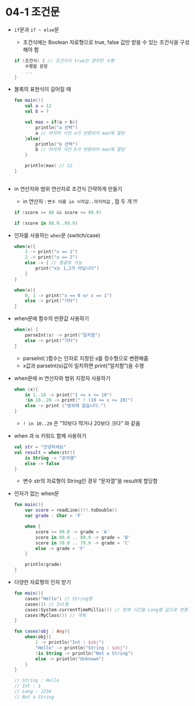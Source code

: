 # 04-1 조건문

- `if`문과 `if ~ else`문
    - 조건식에는 Boolean 자료형으로 true, false 값만 받을 수 있는 조건식을 구성해야 함
    
    ```kotlin
    if (조건식) { // 조건식이 true인 경우만 수행
    	수행할 문장 
    	...
    }
    ```
    
- 블록의 표현식이 길어질 때
    
    ```kotlin
    fun main(){
    	val a = 12
    	val b = 7
    
    	val max = if(a > b){
    		println("a 선택")
    		a // 마지막 식인 a가 반환되어 max에 할당
    	}else{
    		println("b 선택")
    		b // 마지막 식인 b가 반환되어 max에 할당
    	}
    
    	println(max) // 12
    }
    		
    ```
    
- in 연산자와 범위 연산자로 조건식 간략하게 만들기
    - in 연산자 : `변수 이름 in 시작값..마지막값` , 점 두 개 !!!
    
    ```kotlin
    if (score >= 80 && score <= 89.9)
    
    if (score in 80.0..89.9)
    ```
    
- 인자를 사용하는 `when`문 (switch/case)
    
    ```kotlin
    when(x){
    	1 -> print("x == 1")
    	2 -> print("x == 2")
    	else -> { // 중괄호 가능
    		print("x는 1,2가 아닙니다")
    	}
    }
    
    when(x){
    	0, 1 -> print("x == 0 or x == 1")
    	else -> print("기타")
    }
    ```
    
- when문에 함수의 반환값 사용하기
    
    ```kotlin
    when(x) {
    	parseInt(s) -> print("일치함")
    	else -> print("기타")
    }
    ```
    
    - parseInt( )함수는 인자로 지정된 s를 정수형으로 변환해줌
    - x값과 parseInt(s)값이 일치하면 print(”일치함”)을 수행
- when문에 in 연산자와 범위 지정자 사용하기
    
    ```kotlin
    when (x){
    	in 1..10 -> print("1 <= x <= 10")
    	!in 10..20 -> print(" ! (10 <= x <= 20)")
    	else -> print ("범위에 없습니다.")
    }
    ```
    
    - `! in 10..20` 은 ”10보다 작거나 20보다 크다” 와 같음
- when 과 is 키워드 함께 사용하기
    
    ```kotlin
    val str = "안녕하세요"
    val result = when(str){
    	is String -> "문자열"
    	else -> false
    }
    ```
    
    - 변수 str의 자료형이 String인 경우 “문자열”을 result에 할당함
- 인자가 없는 when문
    
    ```kotlin
    fun main(){
    	var score = readLine()!!.toDouble()
    	var grade : Char = 'F'
    
    	when {
    		score >= 90.0 -> grade = 'A'
    		score in 80.0 .. 89.9 -> grade = 'B'
    		score in 70.0 .. 79.9 -> grade = 'C'
    		else -> grade = 'F'
    	}
    
    	println(grade)
    }
    ```
    
- 다양한 자료형의 인자 받기
    
    ```kotlin
    fun main(){
    	cases("Hello") // String형
    	cases(1) // Int형
    	cases(System.currentTimeMillis()) // 현재 시간을 Long형 값으로 반환
    	cases(MyClass()) // 객체
    }
    
    fun cases(obj : Any){
    	when(obj){
    		1 -> println("Int : $obj")
    		"Hello" -> println("String : $obj")
    		!is String -> println("Not a String")
    		else -> println("Unknown")
    	}
    }
    
    // String : Hello
    // Int : 1
    // Long : 1234
    // Not a String
    ```
